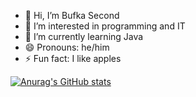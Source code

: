 - 👋 Hi, I’m Bufka Second
- 👀 I’m interested in programming and IT
- 🌱 I’m currently learning Java
- 😄 Pronouns: he/him
- ⚡ Fun fact: I like apples

[![Anurag's GitHub stats](https://github-readme-stats.vercel.app/api?username=Olek799)](https://github.com/anuraghazra/github-readme-stats)

<!---
Olek799/Olek799 is a ✨ special ✨ repository because its `README.md` (this file) appears on your GitHub profile.
You can click the Preview link to take a look at your changes.
--->

